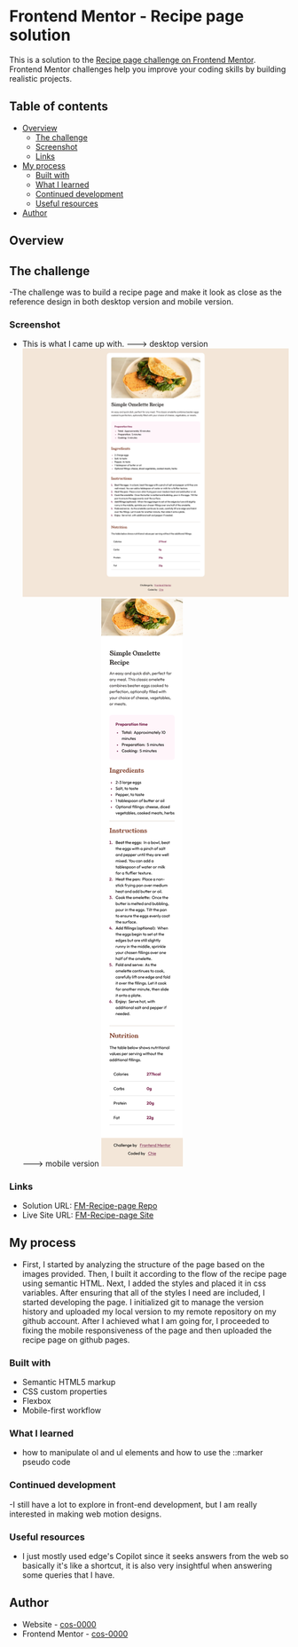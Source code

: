 # Frontend Mentor - Recipe page solution

This is a solution to the [Recipe page challenge on Frontend Mentor](https://www.frontendmentor.io/challenges/recipe-page-KiTsR8QQKm). Frontend Mentor challenges help you improve your coding skills by building realistic projects. 

## Table of contents
- [Overview](#overview)
  - [The challenge](#the-challenge)
  - [Screenshot](#screenshot)
  - [Links](#links)
- [My process](#my-process)
  - [Built with](#built-with)
  - [What I learned](#what-i-learned)
  - [Continued development](#continued-development)
  - [Useful resources](#useful-resources)
- [Author](#author)



## Overview
## The challenge
-The challenge was to build a recipe page and make it look as close as the reference design in both desktop version and mobile version.

### Screenshot
- This is what I came up with.
---> desktop version ![](./solution/recipe-page-desktop.png)
---> mobile version ![](./solution/recipe-page-mobile.png)

### Links
- Solution URL: [FM-Recipe-page Repo](https://github.com/cos-0000/fm-recipe-page)
- Live Site URL: [FM-Recipe-page Site](https://cos-0000.github.io/fm-recipe-page/)

## My process
- First, I started by analyzing the structure of the page based on the images provided. Then, I built it according to the flow of the recipe page using semantic HTML. Next, I added the styles and placed it in css variables. After ensuring that all of the styles I need are included, I started developing the page. I initialized git to manage the version history and uploaded my local version to my remote repository on my github account. After I achieved what I am going for, I proceeded to fixing the mobile responsiveness of the page and then uploaded the recipe page on github pages.

### Built with
- Semantic HTML5 markup
- CSS custom properties
- Flexbox
- Mobile-first workflow

### What I learned
- how to manipulate ol and ul elements and how to use the ::marker pseudo code


### Continued development
-I still have a lot to explore in front-end development, but I am really interested in making web motion designs.

### Useful resources
- I just mostly used edge's Copilot since it seeks answers from the web so basically it's like a shortcut, it is also very insightful when answering some queries that I have. 


## Author
- Website - [cos-0000](https://github.com/cos-0000)
- Frontend Mentor - [cos-0000](https://www.frontendmentor.io/profile/cos-0000)

